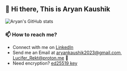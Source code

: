 ## 👋 Hi there, This is Aryan Kaushik

<!--
**Aryan20/Aryan20** is a ✨ _special_ ✨ repository because its `README.md` (this file) appears on your GitHub profile.

Here are some ideas to get you started:

- 🔭 I’m currently working on ...
- 🌱 I’m currently learning ...
- 👯 I’m looking to collaborate on ...
- 🤔 I’m looking for help with ...
- 💬 Ask me about ...
- 📫 How to reach me: ...
- 😄 Pronouns: ...
- ⚡ Fun fact: ...
-->

![Aryan's GitHub stats](https://github-readme-stats.vercel.app/api?username=aryan20&count_private=true&show_icons=true&theme=radical&include_all_commits=True)


### 📫 How to reach me?
- Connect with me on [LinkedIn](https://www.linkedin.com/in/aryan-kaushik23/)
- Send me an Email at aryankaushik2023@gmail.com, Lucifer_Rekt@proton.me :email:
- Need encryption? [ed25519 key](https://drive.google.com/file/d/1nhMvc1aRkiRU6eARnQK5Rfv6m6qs9b52/view?usp=sharing)
